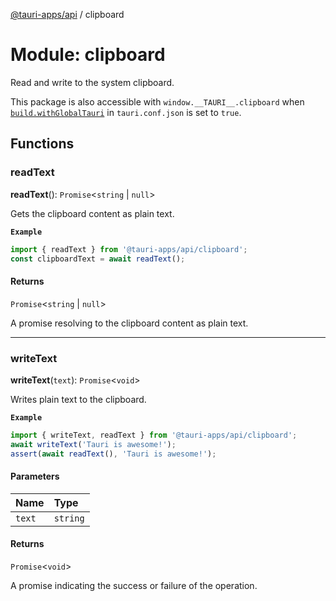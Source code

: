 [@tauri-apps/api](../README.md) / clipboard

# Module: clipboard

Read and write to the system clipboard.

This package is also accessible with `window.__TAURI__.clipboard` when [`build.withGlobalTauri`](https://tauri.app/v1/api/config/#buildconfig.withglobaltauri) in `tauri.conf.json` is set to `true`.

## Functions

### readText

**readText**(): `Promise`<`string` \| ``null``\>

Gets the clipboard content as plain text.

**`Example`**

```typescript
import { readText } from '@tauri-apps/api/clipboard';
const clipboardText = await readText();
```

#### Returns

`Promise`<`string` \| ``null``\>

A promise resolving to the clipboard content as plain text.

___

### writeText

**writeText**(`text`): `Promise`<`void`\>

Writes plain text to the clipboard.

**`Example`**

```typescript
import { writeText, readText } from '@tauri-apps/api/clipboard';
await writeText('Tauri is awesome!');
assert(await readText(), 'Tauri is awesome!');
```

#### Parameters

| Name | Type |
| :------ | :------ |
| `text` | `string` |

#### Returns

`Promise`<`void`\>

A promise indicating the success or failure of the operation.
